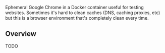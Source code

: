 Ephemeral Google Chrome in a Docker container useful for testing websites. Sometimes it's hard to clean caches (DNS, caching proxies, etc) but this is a browser environment that's completely clean every time.

Overview
------

TODO
